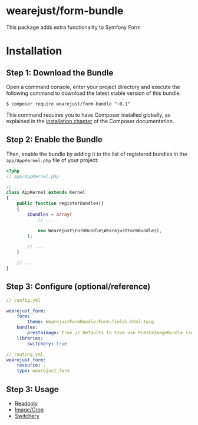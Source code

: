 # wearejust/form-bundle

This package adds extra functionality to Symfony Form

Installation
============

Step 1: Download the Bundle
---------------------------

Open a command console, enter your project directory and execute the
following command to download the latest stable version of this bundle:

```console
$ composer require wearejust/form-bundle "~0.1"
```

This command requires you to have Composer installed globally, as explained
in the [installation chapter](https://getcomposer.org/doc/00-intro.md)
of the Composer documentation.

Step 2: Enable the Bundle
-------------------------

Then, enable the bundle by adding it to the list of registered bundles
in the `app/AppKernel.php` file of your project:

```php
<?php
// app/AppKernel.php

// ...
class AppKernel extends Kernel
{
    public function registerBundles()
    {
        $bundles = array(
            // ...

            new Wearejust\FormBundle\WearejustFormBundle(),
        );

        // ...
    }

    // ...
}
```

Step 3: Configure (optional/reference)
-------------------------

```yml
// config.yml

wearejust_form:
    form:
        theme: WearejustFormBundle:Form:fields.html.twig
    bundles:
        prestaimage: true // Defaults to true use PrestaImageBundle (see suggests in composer.json)
    libraries:
        switchery: true
```

```yml
// routing.yml
wearejust_form:
    resource: .
    type: wearejust_form
```


Step 3: Usage
-------------------------

* [Readonly](Resources/doc/formtypes/readonly.md)
* [Image/Crop](Resources/doc/formtypes/image.md)
* [Switchery](Resources/doc/formtypes/switchery.md)
